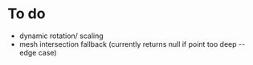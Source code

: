 # To do

- dynamic rotation/ scaling
- mesh intersection fallback (currently returns null if point too deep -- edge case)
